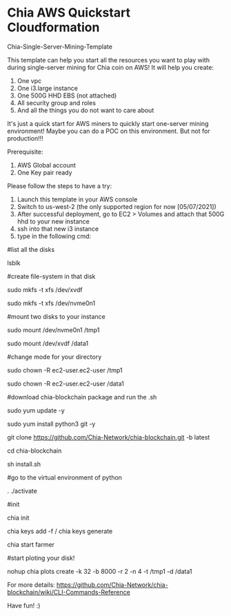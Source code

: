 # Chia AWS Quickstart Cloudformation
Chia-Single-Server-Mining-Template

This template can help you start all the resources you want to play with during single-server mining for Chia coin on AWS!
It will help you create:
1. One vpc
2. One i3.large instance
4. One 500G HHD EBS (not attached)
5. All security group and roles
6. And all the things you do not want to care about

It's just a quick start for AWS miners to quickly start one-server mining environment!
Maybe you can do a POC on this environment.
But not for production!!!

Prerequisite:
1. AWS Global account
2. One Key pair ready

Please follow the steps to have a try:
1. Launch this template in your AWS console
2. Switch to us-west-2 (the only supported region for now [05/07/2021])
3. After successful deployment, go to EC2 > Volumes and attach that 500G hhd to your new instance
4. ssh into that new i3 instance
5. type in the following cmd:

#list all the disks

lsblk

#create file-system in that disk

sudo mkfs -t xfs /dev/xvdf

sudo mkfs -t xfs /dev/nvme0n1

#mount two disks to your instance

sudo mount /dev/nvme0n1 /tmp1

sudo mount /dev/xvdf /data1

#change mode for your directory

sudo chown -R ec2-user.ec2-user /tmp1

sudo chown -R ec2-user.ec2-user /data1

#download chia-blockchain package and run the .sh

sudo yum update -y

sudo yum install python3 git -y

git clone https://github.com/Chia-Network/chia-blockchain.git -b latest

cd chia-blockchain

sh install.sh

#go to the virtual environment of python

. ./activate

#init

chia init

chia keys add -f <file> / chia keys generate
  
chia start farmer
  
#start ploting your disk!

nohup chia plots create -k 32 -b 8000 -r 2 -n 4 -t /tmp1 -d /data1
  
For more details: https://github.com/Chia-Network/chia-blockchain/wiki/CLI-Commands-Reference

Have fun! :)
